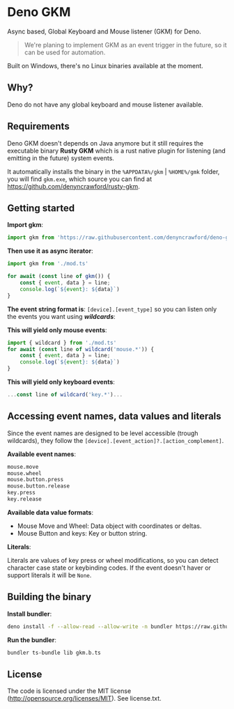 # Deno GKM
Async based, Global Keyboard and Mouse listener (GKM) for Deno.

> We're planing to implement GKM as an event trigger in the future, so it can be used for automation.

Built on Windows, there's no Linux binaries available at the moment.

## Why?

Deno do not have any global keyboard and mouse listener available.

## Requirements

Deno GKM doesn't depends on Java anymore but it still requires the executable binary **Rusty GKM** which is a rust native plugin for listening (and emitting in the future) system events.

It automatically installs the binary in the `%APPDATA%/gkm` | `%HOME%/gmk` folder, you will find `gkm.exe`, which source you can find at https://github.com/denyncrawford/rusty-gkm.

## Getting started

**Import gkm**:

```JavaScript
import gkm from 'https://raw.githubusercontent.com/denyncrawford/deno-gkm/master/mod.ts'
```

**Then use it as async iterator**:

```javascript
import gkm from './mod.ts'

for await (const line of gkm()) {
    const { event, data } = line;
	console.log(`${event}: ${data}`)
}
```

**The event string format is**: `[device].[event_type]` so you can listen only the events you want using ***wildcards***:

**This will yield only mouse events**:

```javascript
import { wildcard } from './mod.ts'
for await (const line of wildcard('mouse.*')) {
    const { event, data } = line;
	console.log(`${event}: ${data}`)
}
```

**This will yield only keyboard events**: 

```javascript
...const line of wildcard('key.*')...
```

## Accessing event names, data values and literals

Since the event names are designed to be level accessible (trough wildcards), they follow the `[device].[event_action]?.[action_complement]`. 

**Available event names**:

```bash
mouse.move
mouse.wheel
mouse.button.press
mouse.button.release
key.press
key.release
```

**Available data value formats**:

- Mouse Move and Wheel: Data object with coordinates or deltas.
- Mouse Button and keys: Key or button string.

**Literals**:

Literals are values of key press or wheel modifications, so you can detect character case state or keybinding codes. If the event doesn't haver or support literals it will be `None`.

## Building the binary

**Install bundler**:

```bash
deno install -f --allow-read --allow-write -n bundler https://raw.githubusercontent.com/trgwii/bundler/master/bundler.ts
```

**Run the bundler**:

```bash
bundler ts-bundle lib gkm.b.ts
```

## License
The code is licensed under the MIT license (http://opensource.org/licenses/MIT). See license.txt.